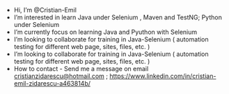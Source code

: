 - Hi, I’m @Cristian-Emil
- I’m interested in learn Java under Selenium , Maven and TestNG; Python under Selenium
- I’m currently focus on learning Java and Pyuthon with Selenium
- I’m looking to collaborate for training in Java-Selenium ( automation testing for different web page, sites, files, etc. )
- I’m looking to collaborate for training in Java-Selenium ( automation testing for different web page, sites, files, etc. )   
- How to contact - Send me a message on email cristianzidarescu@hotmail.com ; https://www.linkedin.com/in/cristian-emil-zidarescu-a463814b/


<!---
Cristian-Emil/Cristian-Emil is a ✨ special ✨ repository because its `README.md` (this file) appears on your GitHub profile.
You can click the Preview link to take a look at your changes.
--->
